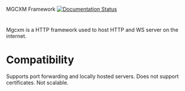 MGCXM Framework
[![Documentation Status](https://readthedocs.org/projects/mgcxm/badge/?version=latest)](https://mgcxm.readthedocs.io/en/latest/?badge=latest)
#
Mgcxm is a HTTP framework used to host HTTP and WS server on the internet.

# Compatibility
Supports port forwarding and locally hosted servers.
Does not support certificates.
Not scalable.
